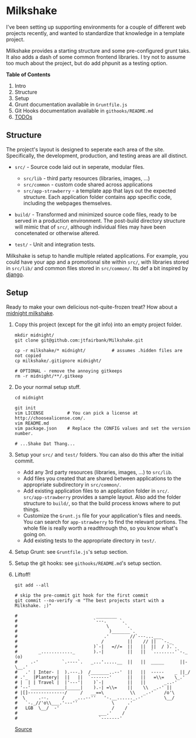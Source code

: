 Milkshake
===============================================================================

I've been setting up supporting environments for a couple of different web projects recently, and wanted to standardize that knowledge in a template project.

Milkshake provides a starting structure and some pre-configured grunt taks.  It also adds a dash of some common frontend libraries.  I try not to assume too much about the project, but do add phpunit as a testing option.

**Table of Contents**

 1. Intro
 2. Structure
 3. Setup
 4. Grunt documentation available in `Gruntfile.js`
 5. Git Hooks documentation available in `githooks/README.md`
 6. [TODOs](https://github.com/jtfairbank/Milkshake/issues)


Structure
------------------------------------------------------------
The project's layout is designed to seperate each area of the site.  Specifically, the development, production, and testing areas are all distinct.

  * `src/` - Source code laid out in seperate, modular files.
      - `src/lib` - third party resources (libraries, images, ...)
      - `src/common` - custom code shared across applications
      - `src/app-strawberry` - a template app that lays out the expected structure.  Each application folder contains app specific code, including the webpages themselves.

  * `build/` - Transformed and minimized source code files, ready to be served in a production environment.  The post-build directory structure will mimic that of `src/`, although individual files may have been concetenated or otherwise altered.

  * `test/` - Unit and integration tests.

Milkshake is setup to handle multiple related applications.  For example, you could have your app and a promotional site within `src/`, with libraries stored in `src/lib/` and common files stored in `src/common/`.  Its def a bit inspired by [django](https://www.djangoproject.com/).


Setup
------------------------------------------------------------
Ready to make your own delicious not-quite-frozen treat?  How about a [midnight milkshake](http://meandmyfood.blogspot.se/2012/08/midnight-milkshake.html).

 1. Copy this project (except for the git info) into an empty project folder.

    ```
    mkdir midnight/
    git clone git@github.com:jtfairbank/Milkshake.git

    cp -r milkshake/* midnight/          # assumes .hidden files are not copied
    cp milkshake/.gitignore midnight/

    # OPTIONAL - remove the annoying gitkeeps
    rm -r midnight/**/.gitkeep
    ```

 2. Do your normal setup stuff.

    ```
    cd midnight

    git init
    vim LICENSE         # You can pick a license at http://choosealicense.com/.
    vim README.md
    vim package.json    # Replace the CONFIG values and set the version number.

    # ...Shake Dat Thang...
    ```

 3. Setup your `src/` and `test/` folders. You can also do this after the initial commit.
      - Add any 3rd party resources (libraries, images, ...) to `src/lib`.
      - Add files you created that are shared between applications to the appropriate subdirectory in `src/common/`.
      - Add existing application files to an application folder in `src/`.  `src/app-strawberry` provides a sample layout.  Also add the folder structure to `build/`, so that the build process knows where to put things.
      - Customize the `Grunt.js` file for your application's files and needs.  You can search for `app-strawberry` to find the relevant portions.  The whole file is really worth a readthrough tho, so you know what's going on.
      - Add existing tests to the appropriate directory in `test/`.

 4. Setup Grunt: see `Gruntfile.js`'s setup section.

 5. Setup the git hooks: see `githooks/README.md`'s setup section.

 6. Liftoff!

    ```
    git add --all

    # skip the pre-commit git hook for the first commit
    git commit --no-verify -m "The best projects start with a Milkshake. ;)"

    #                              ________
    #                             `---.     `.
    #                                  \      `.
    #                                   )_______`.
    #                                 .'        //`---...___
    #                                /         ||    // ||  `-._
    #                             )`-|   =//=  ||   ||  ||  / ).`.
    #        _............_       ).-|         ||   ||  `........'`-._   (o)
    #     .-'         `.----`.   _...'.....__  ||   ||  _____      ||-\__.'
    #   .' | Inter- |  ).---.)  /_______..--'  ||   ||  -----    _ ||_/
    # .'_  |Plantery|  ||   ||  `-------'      ||   ||   =\\=    \_.'
    # |  | | Travel |  |'---'|    )`-|         ||   ||       _..-'
    # '--'_____________|_____|    ).-| =\\=    ||    \\  _.-' ||
    # |[]--------------/     /   __==\          \\   _.-'    /o'\
    #  \     .--.     /    _...--''   '-.__......_.-'        \__/
    #   `-._//'o\\___.'---''             \     .'
    #   LGB  \__/  -'                    /    /
    #                               ___.'    /
    #                               `-------'
    ```

    [Source](http://www.retrojunkie.com/asciiart/vehicles/rockets.htm)